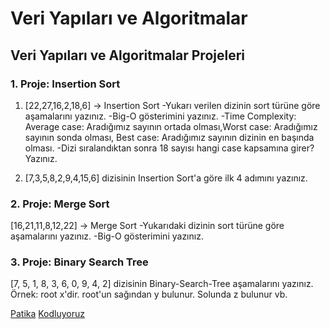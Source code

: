 # Veri Yapıları ve Algoritmalar

## Veri Yapıları ve Algoritmalar Projeleri

### 1. Proje: Insertion Sort  

1. [22,27,16,2,18,6] -> Insertion Sort
-Yukarı verilen dizinin sort türüne göre aşamalarını yazınız.
-Big-O gösterimini yazınız.
-Time Complexity: Average case: Aradığımız sayının ortada olması,Worst case: Aradığımız sayının sonda olması, Best case: Aradığımız sayının dizinin en başında olması.
-Dizi sıralandıktan sonra 18 sayısı hangi case kapsamına girer? Yazınız.

2. [7,3,5,8,2,9,4,15,6] dizisinin Insertion Sort'a göre ilk 4 adımını yazınız.

### 2. Proje: Merge Sort 

[16,21,11,8,12,22] -> Merge Sort
-Yukarıdaki dizinin sort türüne göre aşamalarını yazınız.
-Big-O gösterimini yazınız.

### 3. Proje: Binary Search Tree 

[7, 5, 1, 8, 3, 6, 0, 9, 4, 2] dizisinin Binary-Search-Tree aşamalarını yazınız.
Örnek: root x'dir. root'un sağından y bulunur. Solunda z bulunur vb.

 [Patika](https://www.patika.dev/tr)
 [Kodluyoruz](https://www.kodluyoruz.org/)

